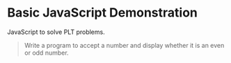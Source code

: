 # Basic JavaScript Demonstration

JavaScript to solve PLT problems.

> Write a program to accept a number and display whether it is an even or odd number.